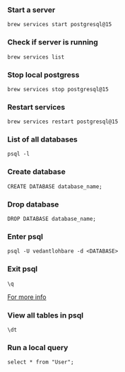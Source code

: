 ### Start a server
```
brew services start postgresql@15
```
### Check if server is running
```
brew services list
```

### Stop local postgress
```
brew services stop postgresql@15
```

### Restart services
```
brew services restart postgresql@15
```

### List of all databases
```
psql -l

```


### Create database
```
CREATE DATABASE database_name;
```


### Drop database
```
DROP DATABASE database_name;
```


### Enter psql
```
psql -U vedantlohbare -d <DATABASE>
```

### Exit psql
```
\q
```

[For more info](https://quickref.me/postgres.html/)


### View all tables in psql
```
\dt
```


### Run a local query
```
select * from "User";
```